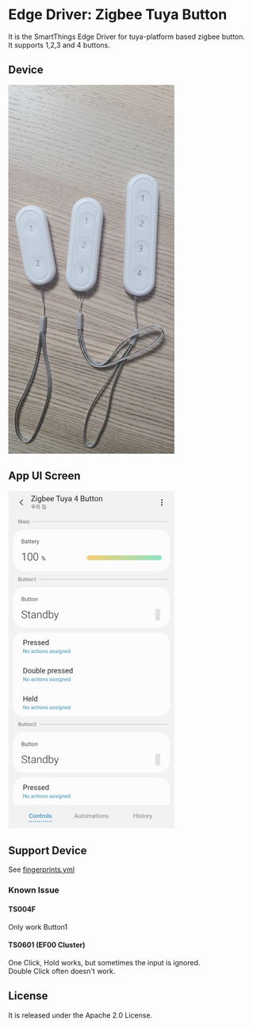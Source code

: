 # Edge Driver: Zigbee Tuya Button

It is the SmartThings Edge Driver for tuya-platform based zigbee button.  
It supports 1,2,3 and 4 buttons.

## Device

![device](resource/readme-images/device1.jpg)

## App UI Screen

![ui](resource/readme-images/app1.jpg)

## Support Device

See [fingerprints.yml](./fingerprints.yaml)

### Known Issue

#### TS004F

Only work Button1

#### TS0601 (EF00 Cluster)

One Click, Hold works, but sometimes the input is ignored.  
Double Click often doesn't work.

## License

It is released under the Apache 2.0 License.